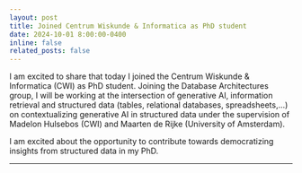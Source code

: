 ```yaml
---
layout: post
title: Joined Centrum Wiskunde & Informatica as PhD student
date: 2024-10-01 8:00:00-0400
inline: false
related_posts: false
---
```



I am excited to share that today I joined the Centrum Wiskunde & Informatica (CWI) as PhD student. Joining the Database Architectures group, I will be working at the intersection of generative AI, information retrieval and structured data (tables, relational databases, spreadsheets,...) on contextualizing generative AI in structured data under the supervision of Madelon Hulsebos (CWI) and Maarten de Rijke (University of Amsterdam).

I am excited about the opportunity to contribute towards democratizing insights from structured data in my PhD. 

---
